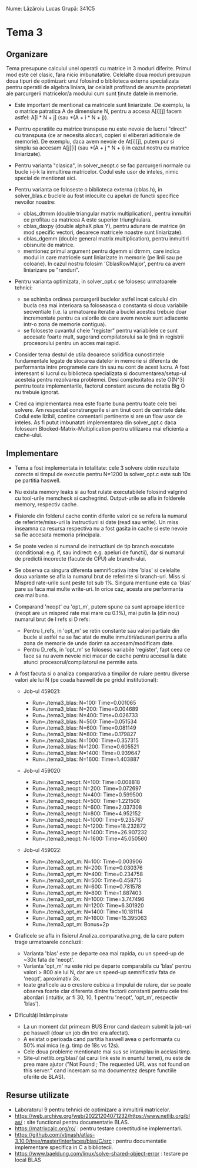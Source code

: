 Nume: Lăzăroiu Lucas
Grupă: 341C5

# Tema 3

Organizare
-
Tema presupune calculul unei operatii cu matrice in 3 moduri diferite. Primul mod este cel clasic, fara nicio imbunatatire. Celelalte doua moduri presupun doua tipuri de optimizari: unul folosind o biblioteca externa specializata pentru operatii de algebra liniara, iar celalalt profitand de anumite proprietati ale parcurgerii matricelor/a modului cum sunt ținute datele in memorie.

* Este important de mentionat ca matricele sunt liniarizate. De exemplu, la o matrice patratica A de dimensiune N, pentru a accesa A[i][j] facem astfel: A[i * N + j] (sau *(A + i * N + j)).
* Pentru operatiile cu matrice transpuse nu este nevoie de lucrul "direct" cu transpusa (ce ar necesita alocari, copieri si eliberari aditionale de memorie). De exemplu, daca avem nevoie de At[i][j], putem pur si simplu sa accesam A[j][i] (sau *(A + j * N + i) in cazul nostru cu matrice liniarizate).
* Pentru varianta "clasica", in solver_neopt.c se fac parcurgeri normale cu bucle i-j-k la inmultirea matricelor. Codul este usor de inteles, nimic special de mentionat aici.
* Pentru varianta ce foloseste o biblioteca externa (cblas.h), in solver_blas.c buclele au fost inlocuite cu apeluri de functii specifice nevoilor noastre:
    * cblas_dtrmm (double triangular matrix multiplication), pentru inmultiri ce profitau ca matricea A este superior triunghiulara.
    * cblas_daxpy (double alphaX plus Y), pentru adunare de matrice (in mod specific vectori, deoarece matricele noastre sunt liniarizate).
    * cblas_dgemm (double general matrix multiplication), pentru inmultiri obisnuite de matrice.
    * mentionez primul argument pentru dgemm si dtrmm, care indica modul in care matricele sunt liniarizate in memorie (pe linii sau pe coloane). In cazul nostru folosim 'CblasRowMajor', pentru ca avem liniarizare pe "randuri".
* Pentru varianta optimizata, in solver_opt.c se folosesc urmatoarele tehnici:
    * se schimba ordinea parcurgerii buclelor astfel incat calculul din bucla cea mai interioara sa foloseasca o constanta si doua variabile secventiale (i.e. la urmatoarea iteratie a buclei acestea trebuie doar incrementate pentru ca valorile de care avem nevoie sunt adiacente intr-o zona de memorie contigua).
    * se foloseste cuvantul cheie "register" pentru variabilele ce sunt accesate foarte mult, sugerand compilatorului sa le țină in registrii procesorului pentru un acces mai rapid.

* Consider tema destul de utila deoarece solidifica cunostintele fundamentale legate de stocarea datelor in memorie si diferenta de performanta intre programele care tin sau nu cont de acest lucru. A fost interesant si lucrul cu biblioteca specializata si documentarea/setup-ul acesteia pentru rezolvarea problemei. Desi complexitatea este O(N^3) pentru toate implementarile, factorul constant ascuns de notatia Big O nu trebuie ignorat.
* Cred ca implementarea mea este foarte buna pentru toate cele trei solvere. Am respectat constrangerile si am tinut cont de cerintele date. Codul este lizibil, contine comentarii pertinente si are un flow usor de inteles. As fi putut imbunatati implementarea din solver_opt.c daca foloseam Blocked-Matrix-Multiplication pentru utilizarea mai eficienta a cache-ului.


Implementare
-

* Tema a fost implementata in totalitate: cele 3 solvere obtin rezultate corecte si timpul de executie pentru N=1200 la solver_opt.c este sub 10s pe partitia haswell.
* Nu exista memory leaks si au fost rulate executabilele folosind valgrind cu tool-urile memcheck si cachegrind. Output-urile se afla in folderele memory, respectiv cache.
* Fisierele din folderul cache contin diferite valori ce se refera la numarul de referinte/miss-uri la instructiuni si date (read sau write). Un miss inseamna ca resursa respectiva nu a fost gasita in cache si este nevoie sa fie accesata memoria principala. 
* Se poate vedea si numarul de instructiuni de tip branch executate (conditional: e.g. if, sau indirect: e.g. apeluri de functii), dar si numarul de predictii incorecte (facute de CPU) ale branch-ului.
* Se observa ca singura diferenta semnificativa intre 'blas' si celelalte doua variante se afla la numarul brut de referinte si branch-uri. Miss si Mispred rate-urile sunt peste tot sub 1%. Singura mentiune este ca 'blas' pare sa faca mai multe write-uri. In orice caz, acesta are performanta cea mai buna.
* Comparand 'neopt' cu 'opt_m', putem spune ca sunt aproape identice (neopt are un mispred rate mai mare cu 0.1%), mai putin la (din nou) numarul brut de I refs si D refs:
    * Pentru I_refs, in 'opt_m' se retin constante sau valori partiale din bucle si astfel nu se fac atat de multe inmultiri/adunari pentru a afla zona de memorie de unde dorim sa accesam/modificam date.
    * Pentru D_refs, in 'opt_m' se folosesc variabile 'register', fapt ceea ce face sa nu avem nevoie nici macar de cache pentru accesul la date atunci procesorul/compilatorul ne permite asta.

* A fost facuta si o analiza comparativa a timpilor de rulare pentru diverse valori ale lui N (pe coada haswell de pe gridul institutional):

    * Job-ul 459021:

        * Run=./tema3_blas: N=100: Time=0.001065
        * Run=./tema3_blas: N=200: Time=0.004689
        * Run=./tema3_blas: N=400: Time=0.026733
        * Run=./tema3_blas: N=500: Time=0.051534
        * Run=./tema3_blas: N=600: Time=0.081149
        * Run=./tema3_blas: N=800: Time=0.179827
        * Run=./tema3_blas: N=1000: Time=0.357315
        * Run=./tema3_blas: N=1200: Time=0.605521
        * Run=./tema3_blas: N=1400: Time=0.939647
        * Run=./tema3_blas: N=1600: Time=1.403887

    * Job-ul 459020:

        * Run=./tema3_neopt: N=100: Time=0.008818
        * Run=./tema3_neopt: N=200: Time=0.072697
        * Run=./tema3_neopt: N=400: Time=0.599500
        * Run=./tema3_neopt: N=500: Time=1.221508
        * Run=./tema3_neopt: N=600: Time=2.037308
        * Run=./tema3_neopt: N=800: Time=4.952152
        * Run=./tema3_neopt: N=1000: Time=9.235767
        * Run=./tema3_neopt: N=1200: Time=18.232872
        * Run=./tema3_neopt: N=1400: Time=26.907232
        * Run=./tema3_neopt: N=1600: Time=45.050560

    * Job-ul 459022:

        * Run=./tema3_opt_m: N=100: Time=0.003906
        * Run=./tema3_opt_m: N=200: Time=0.030376
        * Run=./tema3_opt_m: N=400: Time=0.234758
        * Run=./tema3_opt_m: N=500: Time=0.458715
        * Run=./tema3_opt_m: N=600: Time=0.781578
        * Run=./tema3_opt_m: N=800: Time=1.887403
        * Run=./tema3_opt_m: N=1000: Time=3.747496
        * Run=./tema3_opt_m: N=1200: Time=6.301920
        * Run=./tema3_opt_m: N=1400: Time=10.181114
        * Run=./tema3_opt_m: N=1600: Time=15.395063
        * Run=./tema3_opt_m: Bonus=2p

* Graficele se afla in fisierul Analiza_comparativa.png, de la care putem trage urmatoarele concluzii:
    * Varianta 'blas' este pe departe cea mai rapida, cu un speed-up de ~30x fata de 'neopt'.
    * Varianta 'opt_m' nu este nici pe departe comparabila cu 'blas' pentru valori > 800 ale lui N, dar are un speed-up semnificativ fata de 'neopt', aproximativ 3x.
    * toate graficele au o crestere cubica a timpului de rulare, dar se poate observa foarte clar diferenta dintre factorii constanti pentru cele trei abordari (intuitiv, ar fi 30, 10, 1 pentru 'neopt', 'opt_m', respectiv 'blas').

* Dificultăți întâmpinate
    * La un moment dat primeam BUS Error cand dadeam submit la job-uri pe haswell (doar un job din trei era afectat).
    * A existat o perioada cand partitia haswell avea o performanta cu 50% mai mica (e.g. timp de 18s vs 12s).
    * Cele doua probleme mentionate mai sus se intamplau in acelasi timp.
    * Site-ul netlib.org/blas/ (al carui link este in enuntul temei), nu este de prea mare ajutor ("Not Found ; The requested URL was not found on this server." cand incercam sa ma documentez despre functiile oferite de BLAS). 

Resurse utilizate
-

* Laboratorul 9 pentru tehnici de optimizare a inmultirii matricelor.
* https://web.archive.org/web/20221204071232/https://www.netlib.org/blas/ : site functional pentru documentatie BLAS.
* https://matrixcalc.org/ro/ : pentru testare corectitudine implementari.
* https://github.com/vtjnash/atlas-3.10.0/tree/master/interfaces/blas/C/src : pentru documentatie implementare specifica in C a bibliotecii.
* https://www.baeldung.com/linux/solve-shared-object-error : testare pe local BLAS
